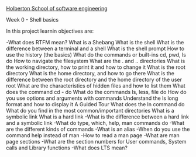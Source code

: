 [Holberton School of software engineering](www.holbertonschool.com)

Week 0 - Shell basics

In this project learnin objectives are:

-What does RTFM mean?
What is a Shebang
What is the shell
What is the difference between a terminal and a shell
What is the shell prompt
How to use the history (the basics)
What do the commands or built-ins cd, pwd, ls do
How to navigate the filesystem
What are the . and .. directories
What is the working directory, how to print it and how to change it
What is the root directory
What is the home directory, and how to go there
What is the difference between the root directory and the home directory of the user root
What are the characteristics of hidden files and how to list them
What does the command cd - do
What do the commands ls, less, file do
How do you use options and arguments with commands
Understand the ls long format and how to display it
A Guided Tour
What does the ln command do
What do you find in the most common/important directories
What is a symbolic link
What is a hard link
-What is the difference between a hard link and a symbolic link
-What do type, which, help, man commands do
-What are the different kinds of commands
-What is an alias
-When do you use the command help instead of man
-How to read a man page
-What are man page sections
-What are the section numbers for User commands, System calls and Library functions
-What does LTS mean?
